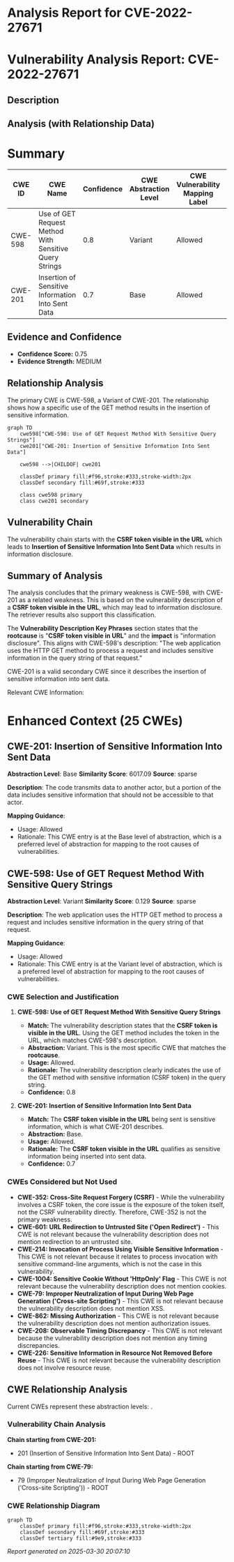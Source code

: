 # Analysis Report for CVE-2022-27671

# Vulnerability Analysis Report: CVE-2022-27671

## Description



## Analysis (with Relationship Data)

# Summary
| CWE ID | CWE Name | Confidence | CWE Abstraction Level | CWE Vulnerability Mapping Label | CWE-Vulnerability Mapping Notes |
|---|---|---|---|---|---|
| CWE-598 | Use of GET Request Method With Sensitive Query Strings | 0.8 | Variant | Allowed | Primary CWE |
| CWE-201 | Insertion of Sensitive Information Into Sent Data | 0.7 | Base | Allowed | Secondary CWE |

## Evidence and Confidence

*   **Confidence Score:** 0.75
*   **Evidence Strength:** MEDIUM

## Relationship Analysis
The primary CWE is CWE-598, a Variant of CWE-201. The relationship shows how a specific use of the GET method results in the insertion of sensitive information.

```mermaid
graph TD
    cwe598["CWE-598: Use of GET Request Method With Sensitive Query Strings"]
    cwe201["CWE-201: Insertion of Sensitive Information Into Sent Data"]
    
    cwe598 -->|CHILDOF| cwe201
    
    classDef primary fill:#f96,stroke:#333,stroke-width:2px
    classDef secondary fill:#69f,stroke:#333
    
    class cwe598 primary
    class cwe201 secondary
```

## Vulnerability Chain
The vulnerability chain starts with the **CSRF token visible in the URL** which leads to **Insertion of Sensitive Information Into Sent Data** which results in information disclosure.

## Summary of Analysis
The analysis concludes that the primary weakness is CWE-598, with CWE-201 as a related weakness. This is based on the vulnerability description of a **CSRF token visible in the URL**, which may lead to information disclosure. The retriever results also support this classification.

The **Vulnerability Description Key Phrases** section states that the **rootcause** is "**CSRF token visible in URL**" and the **impact** is "information disclosure". This aligns with CWE-598's description: "The web application uses the HTTP GET method to process a request and includes sensitive information in the query string of that request."

CWE-201 is a valid secondary CWE since it describes the insertion of sensitive information into sent data.

Relevant CWE Information:

# Enhanced Context (25 CWEs)

## CWE-201: Insertion of Sensitive Information Into Sent Data
**Abstraction Level**: Base
**Similarity Score**: 6017.09
**Source**: sparse

**Description**:
The code transmits data to another actor, but a portion of the data includes sensitive information that should not be accessible to that actor.

**Mapping Guidance**:
- Usage: Allowed
- Rationale: This CWE entry is at the Base level of abstraction, which is a preferred level of abstraction for mapping to the root causes of vulnerabilities.

## CWE-598: Use of GET Request Method With Sensitive Query Strings
**Abstraction Level**: Variant
**Similarity Score**: 0.129
**Source**: sparse

**Description**:
The web application uses the HTTP GET method to process a request and includes sensitive information in the query string of that request.

**Mapping Guidance**:
- Usage: Allowed
- Rationale: This CWE entry is at the Variant level of abstraction, which is a preferred level of abstraction for mapping to the root causes of vulnerabilities.

### CWE Selection and Justification

1.  **CWE-598: Use of GET Request Method With Sensitive Query Strings**
    *   **Match:** The vulnerability description states that the **CSRF token is visible in the URL**. Using the GET method includes the token in the URL, which matches CWE-598's description.
    *   **Abstraction:** Variant. This is the most specific CWE that matches the **rootcause**.
    *   **Usage:** Allowed.
    *   **Rationale:** The vulnerability description clearly indicates the use of the GET method with sensitive information (CSRF token) in the query string.
    *   **Confidence:** 0.8

2.  **CWE-201: Insertion of Sensitive Information Into Sent Data**
    *   **Match:** The **CSRF token visible in the URL** being sent is sensitive information, which is what CWE-201 describes.
    *   **Abstraction:** Base.
    *   **Usage:** Allowed.
    *   **Rationale:** The **CSRF token visible in the URL** qualifies as sensitive information being inserted into sent data.
    *   **Confidence:** 0.7

### CWEs Considered but Not Used

*   **CWE-352: Cross-Site Request Forgery (CSRF)** - While the vulnerability involves a CSRF token, the core issue is the exposure of the token itself, not the CSRF vulnerability directly. Therefore, CWE-352 is not the primary weakness.
*   **CWE-601: URL Redirection to Untrusted Site ('Open Redirect')** - This CWE is not relevant because the vulnerability description does not mention redirection to an untrusted site.
*   **CWE-214: Invocation of Process Using Visible Sensitive Information** - This CWE is not relevant because it relates to process invocation with sensitive command-line arguments, which is not the case in this vulnerability.
*   **CWE-1004: Sensitive Cookie Without 'HttpOnly' Flag** - This CWE is not relevant because the vulnerability description does not mention cookies.
*   **CWE-79: Improper Neutralization of Input During Web Page Generation ('Cross-site Scripting')** - This CWE is not relevant because the vulnerability description does not mention XSS.
*   **CWE-862: Missing Authorization** - This CWE is not relevant because the vulnerability description does not mention authorization issues.
*   **CWE-208: Observable Timing Discrepancy** - This CWE is not relevant because the vulnerability description does not mention any timing discrepancies.
*   **CWE-226: Sensitive Information in Resource Not Removed Before Reuse** - This CWE is not relevant because the vulnerability description does not involve resource reuse.


## CWE Relationship Analysis

Current CWEs represent these abstraction levels: .


### Vulnerability Chain Analysis

**Chain starting from CWE-201:**
- 201 (Insertion of Sensitive Information Into Sent Data) - ROOT


**Chain starting from CWE-79:**
- 79 (Improper Neutralization of Input During Web Page Generation ('Cross-site Scripting')) - ROOT



### CWE Relationship Diagram

```mermaid
graph TD
    classDef primary fill:#f96,stroke:#333,stroke-width:2px
    classDef secondary fill:#69f,stroke:#333
    classDef tertiary fill:#9e9,stroke:#333
```



*Report generated on 2025-03-30 20:07:10*
